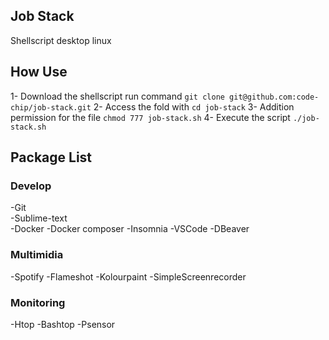 ## Job Stack
Shellscript desktop linux

## How Use
1- Download the shellscript run command `git clone git@github.com:code-chip/job-stack.git`
2- Access the fold with `cd job-stack`
3- Addition permission for the file `chmod 777 job-stack.sh`
4- Execute the script `./job-stack.sh`

## Package List
### Develop
-Git  
-Sublime-text  
-Docker
-Docker composer
-Insomnia
-VSCode
-DBeaver
### Multimidia
-Spotify
-Flameshot
-Kolourpaint
-SimpleScreenrecorder
### Monitoring
-Htop
-Bashtop
-Psensor